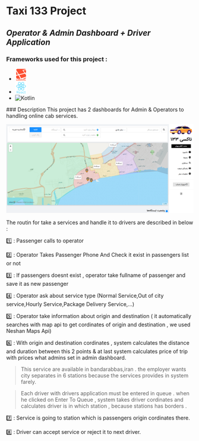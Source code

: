 # Taxi 133 Project
## _Operator & Admin Dashboard + Driver Application_

### Frameworks used for this project :
<ul style="display:inline-blocl;">
<li><img src="https://raw.githubusercontent.com/devicons/devicon/master/icons/laravel/laravel-plain-wordmark.svg" alt="Laravel" width="32"/></li>
<li><img src="https://raw.githubusercontent.com/devicons/devicon/master/icons/react/react-original-wordmark.svg" alt="React.js" width="32"/></li>
<li><img src="https://www.vectorlogo.zone/logos/kotlinlang/kotlinlang-icon.svg" alt="Kotlin" width="32"/></li>
</ul>
### Description
This project has 2 dashboards for Admin & Operators to handling online cab services.

![alt Operator Dashboard](https://raw.githubusercontent.com/MkBahram/Taxi133-project-about/main/images/operator-dashboard.png)

The routin for take a services and handle it to drivers are described in below :

:one: : Passenger calls to operator

:two: : Operator Takes Passenger Phone And Check it exist in passengers list or not

:three: : If passengers doesnt exist , operator take fullname of passenger and save it as new passenger

:four: : Operator ask about service type (Normal Service,Out of city service,Hourly Service,Package Delivery Service,...)

:five: : Operator take information about origin and destination ( it automatically searches with map api to get cordinates of origin and destination , we used Neshan Maps Api)

:six: : With origin and destination cordinates , system calculates the distance and duration between this 2 points & at last system calculates price of trip with prices what admins set in admin dashboard.

>This service are available in bandarabbas,iran . the employer wants city separates in 6 stations because the services provides in system farely.

>Each driver with drivers application must be entered in queue . when he clicked on Enter To Queue , system takes driver cordinates and calculates driver is in which station , because stations has borders .

:seven: : Service is going to station which is passengers origin cordinates there.

:eight: : Driver can accept service or reject it to next driver.




